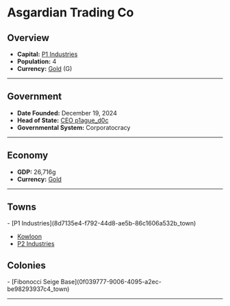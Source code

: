 <!--UNDEDITED FILE, remove this entire line if this file has been edited!-->
# <!--NAME-->Asgardian Trading Co<!--NAME-->

## Overview

- **Capital:** <!--CAPITAL_LINK-->[P1 Industries](8d7135e4-f792-44d8-ae5b-86c1606a532b_town)<!--CAPITAL_LINK-->
- **Population:** <!--POPULATION-->4<!--POPULATION-->
- **Currency:** <!--CURRENCY_LINK-->[Gold](Gold_currency)<!--CURRENCY_LINK--> (<!--CURRENCY_ABV-->G<!--CURRENCY_ABV-->)

---

## Government

- **Date Founded:** <!--FOUNDED-->December 19, 2024<!--FOUNDED-->
- **Head of State:** <!--LEADER_TITLE_LINK-->[CEO p1ague_d0c](p1ague_d0c_user)<!--LEADER_TITLE_LINK-->
- **Governmental System:** <!--GOVERNMENT-->Corporatocracy<!--GOVERNMENT-->

---

## Economy

- **GDP:** <!--GDP-->26,716g<!--GDP-->
- **Currency:** <!--CURRENCY_LINK-->[Gold](Gold_currency)<!--CURRENCY_LINK-->

---

## Towns

<!--TOWNS-->- [P1 Industries](8d7135e4-f792-44d8-ae5b-86c1606a532b_town)
- [Kowloon](19494718-3fbf-4834-ad2d-046cc083006e_town)
- [P2 Industries](96e84b9c-5849-4cdc-b9e5-c21a845f74c7_town)<!--TOWNS-->

## Colonies

<!--COLONIES-->- [Fibonocci Seige Base](0f039777-9006-4095-a2ec-be98293937c4_town)<!--COLONIES-->

---